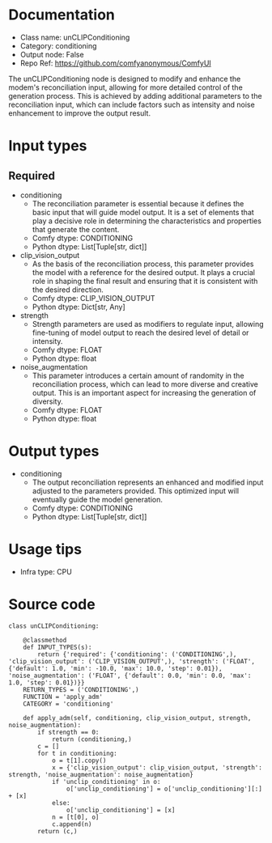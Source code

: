 # Documentation
- Class name: unCLIPConditioning
- Category: conditioning
- Output node: False
- Repo Ref: https://github.com/comfyanonymous/ComfyUI

The unCLIPConditioning node is designed to modify and enhance the modem's reconciliation input, allowing for more detailed control of the generation process. This is achieved by adding additional parameters to the reconciliation input, which can include factors such as intensity and noise enhancement to improve the output result.

# Input types
## Required
- conditioning
    - The reconciliation parameter is essential because it defines the basic input that will guide model output. It is a set of elements that play a decisive role in determining the characteristics and properties that generate the content.
    - Comfy dtype: CONDITIONING
    - Python dtype: List[Tuple[str, dict]]
- clip_vision_output
    - As the basis of the reconciliation process, this parameter provides the model with a reference for the desired output. It plays a crucial role in shaping the final result and ensuring that it is consistent with the desired direction.
    - Comfy dtype: CLIP_VISION_OUTPUT
    - Python dtype: Dict[str, Any]
- strength
    - Strength parameters are used as modifiers to regulate input, allowing fine-tuning of model output to reach the desired level of detail or intensity.
    - Comfy dtype: FLOAT
    - Python dtype: float
- noise_augmentation
    - This parameter introduces a certain amount of randomity in the reconciliation process, which can lead to more diverse and creative output. This is an important aspect for increasing the generation of diversity.
    - Comfy dtype: FLOAT
    - Python dtype: float

# Output types
- conditioning
    - The output reconciliation represents an enhanced and modified input adjusted to the parameters provided. This optimized input will eventually guide the model generation.
    - Comfy dtype: CONDITIONING
    - Python dtype: List[Tuple[str, dict]]

# Usage tips
- Infra type: CPU

# Source code
```
class unCLIPConditioning:

    @classmethod
    def INPUT_TYPES(s):
        return {'required': {'conditioning': ('CONDITIONING',), 'clip_vision_output': ('CLIP_VISION_OUTPUT',), 'strength': ('FLOAT', {'default': 1.0, 'min': -10.0, 'max': 10.0, 'step': 0.01}), 'noise_augmentation': ('FLOAT', {'default': 0.0, 'min': 0.0, 'max': 1.0, 'step': 0.01})}}
    RETURN_TYPES = ('CONDITIONING',)
    FUNCTION = 'apply_adm'
    CATEGORY = 'conditioning'

    def apply_adm(self, conditioning, clip_vision_output, strength, noise_augmentation):
        if strength == 0:
            return (conditioning,)
        c = []
        for t in conditioning:
            o = t[1].copy()
            x = {'clip_vision_output': clip_vision_output, 'strength': strength, 'noise_augmentation': noise_augmentation}
            if 'unclip_conditioning' in o:
                o['unclip_conditioning'] = o['unclip_conditioning'][:] + [x]
            else:
                o['unclip_conditioning'] = [x]
            n = [t[0], o]
            c.append(n)
        return (c,)
```